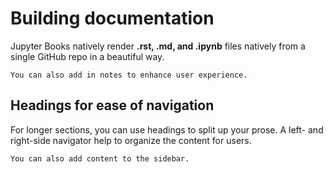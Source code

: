 # Building documentation

Jupyter Books natively render **.rst, .md, and .ipynb** files natively from a single GitHub repo in a beautiful way.

```{note}
You can also add in notes to enhance user experience.
```

## Headings for ease of navigation

For longer sections, you can use headings to split up your prose. A left- and right-side navigator help to organize the content for users.

```{sidebar} My sidebar
You can also add content to the sidebar.
```
